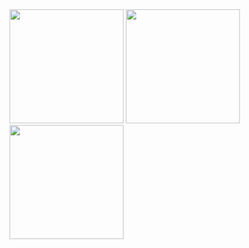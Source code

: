 <img src="https://github.com/user-attachments/assets/2fe0b48e-e7de-4d50-80fa-1633e9b4dd7c" height="200">
<img src="https://github.com/user-attachments/assets/2fabe605-2bc5-4f3e-b19e-8f9426a37ce2" height="200">
<img src="https://github.com/user-attachments/assets/a4ba8e4f-0c68-48c9-be27-e6ea79ac2377" height="200">
